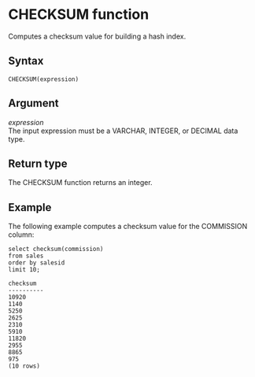 # CHECKSUM function<a name="r_CHECKSUM"></a>

Computes a checksum value for building a hash index\. 

## Syntax<a name="r_CHECKSUM-synopsis"></a>

```
CHECKSUM(expression)
```

## Argument<a name="r_CHECKSUM-argument"></a>

 *expression*   
The input expression must be a VARCHAR, INTEGER, or DECIMAL data type\. 

## Return type<a name="r_CHECKSUM-return-type"></a>

The CHECKSUM function returns an integer\. 

## Example<a name="r_CHECKSUM-example"></a>

The following example computes a checksum value for the COMMISSION column: 

```
select checksum(commission)
from sales
order by salesid
limit 10;

checksum
----------
10920
1140
5250
2625
2310
5910
11820
2955
8865
975
(10 rows)
```